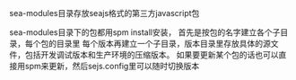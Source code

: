 sea-modules目录存放seajs格式的第三方javascript包

sea-modules目录下的包都用spm install安装，
首先是按包的名字建立各个子目录，每个包的目录里 每个版本再建立一个子目录，版本目录里存放具体的源文件，包括开发调试版本和生产环境的压缩版本。
如果要更新某个包的话也可以直接用spm来更新，然后sejs.config里可以随时切换版本
